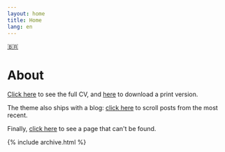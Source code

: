 ```yaml
---
layout: home
title: Home
lang: en
---
```

[🇧🇷](/pt_BR/)

# About

[Click here](/en/cv) to see the full CV, and [here](/cv.pdf) to download a print version.

The theme also ships with a blog: [click here](/en/posts) to scroll posts from the most recent.

Finally, [click here](/en/404) to see a page that can't be found.

{% include archive.html %}
